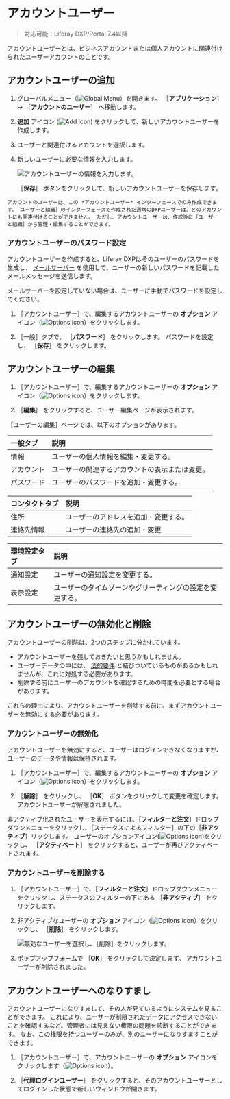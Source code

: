 # アカウントユーザー

> 対応可能：Liferay DXP/Portal 7.4以降

アカウントユーザーとは、ビジネスアカウントまたは個人アカウントに関連付けられたユーザーアカウントのことです。

## アカウントユーザーの追加

1. グローバルメニュー（![Global Menu](../../images/icon-applications-menu.png)）を開きます。 ［**アプリケーション**］ &rarr; ［**アカウントのユーザー**］ へ移動します。

1. **追加** アイコン (![Add icon](../../images/icon-add.png)) をクリックして、新しいアカウントユーザーを作成します。

1. ユーザーと関連付けるアカウントを選択します。

1. 新しいユーザーに必要な情報を入力します。

   ![アカウントユーザーの情報を入力します。](./account-users/images/01.png)

   ［**保存**］ ボタンをクリックして、新しいアカウントユーザーを保存します。

```{note}
アカウントのユーザーは、この *アカウントユーザー* インターフェースでのみ作成できます。 ユーザーと組織］のインターフェースで作成された通常のDXPユーザーは、どのアカウントにも関連付けることができません。 ただし、アカウントユーザーは、作成後に［ユーザーと組織］から管理・編集することができます。
```

### アカウントユーザーのパスワード設定

アカウントユーザーを作成すると、Liferay DXPはそのユーザーのパスワードを生成し、 [メールサーバー](../../installation-and-upgrades/setting-up-liferay/configuring-mail.md) を使用して、ユーザーの新しいパスワードを記載したメールメッセージを送信します。

メールサーバーを設定していない場合は、ユーザーに手動でパスワードを設定してください。

1. ［アカウントユーザー］で、編集するアカウントユーザーの **オプション** アイコン（![Options icon](../../images/icon-actions.png)）をクリックします。

1. ［一般］タブで、 ［**パスワード**］ をクリックします。 パスワードを設定し、 ［**保存**］ をクリックします。

## アカウントユーザーの編集

1. ［アカウントユーザー］で、編集するアカウントユーザーの **オプション** アイコン（![Options icon](../../images/icon-actions.png)）をクリックします。

1. ［**編集**］ をクリックすると、ユーザー編集ページが表示されます。

［ユーザーの編集］ページでは、以下のオプションがあります。

| 一般タブ  | 説明                      |
|:----- |:----------------------- |
| 情報    | ユーザーの個人情報を編集・変更する。      |
| アカウント | ユーザーの関連するアカウントの表示または変更。 |
| パスワード | ユーザーのパスワードを追加・変更する。     |

| コンタクトタブ | 説明                 |
|:------- |:------------------ |
| 住所      | ユーザーのアドレスを追加・変更する。 |
| 連絡先情報   | ユーザーの連絡先の追加・変更     |

| 環境設定タブ | 説明                           |
|:------ |:---------------------------- |
| 通知設定   | ユーザーの通知設定を変更する。              |
| 表示設定   | ユーザーのタイムゾーンやグリーティングの設定を変更する。 |

## アカウントユーザーの無効化と削除

アカウントユーザーの削除は、2つのステップに分かれています。

* アカウントユーザーを残しておきたいと思うかもしれません。
* ユーザーデータの中には、 [法的要件](../managing-user-data.md) と結びついているものがあるかもしれませんが、これに対処する必要があります。
* 削除する前にユーザーのアカウントを確認するための時間を必要とする場合があります。

これらの理由により、アカウントユーザーを削除する前に、まずアカウントユーザーを無効にする必要があります。

### アカウントユーザーの無効化

アカウントユーザーを無効にすると、ユーザーはログインできなくなりますが、ユーザーのデータや情報は保持されます。

1. ［アカウントユーザー］で、編集するアカウントユーザーの **オプション** アイコン（![Options icon](../../images/icon-actions.png)）をクリックします。

1. ［**解除**］ をクリックし、 ［**OK**］ ボタンをクリックして変更を確定します。 アカウントユーザーが解除されました。

非アクティブ化されたユーザーを表示するには、［**フィルターと注文**］ドロップダウンメニューをクリックし、［ステータスによるフィルター］の下の［**非アクティブ**］リックします。 ユーザーのオプションアイコン(![Options icon](../../images/icon-actions.png))をクリックし、 ［**アクティベート**］ をクリックすると、ユーザーが再びアクティベートされます。

### アカウントユーザーを削除する

1. ［アカウントユーザー］で、［**フィルターと注文**］ドロップダウンメニューをクリックし、ステータスのフィルターの下にある ［**非アクティブ**］ をクリックします。

1. 非アクティブなユーザーの **オプション** アイコン（![Options icon](../../images/icon-actions.png)）をクリックし、 ［**削除**］ をクリックします。

   ![無効なユーザーを選択し、［削除］をクリックします。](./account-users/images/02.png)

1. ポップアップフォームで ［**OK**］ をクリックして決定します。 アカウントユーザーが削除されました。

## アカウントユーザーへのなりすまし

アカウントユーザーになりすまして、その人が見ているようにシステムを見ることができます。 これにより、ユーザーが制限されたデータにアクセスできないことを確認するなど、管理者には見えない権限の問題を診断することができます。 なお、この権限を持つユーザーのみが、別のユーザーになりすますことができます。

1. ［アカウントユーザー］で、アカウントユーザーの **オプション** アイコンをクリックします（![Options icon](../../images/icon-actions.png)）。

2. ［**代理ログインユーザー**］ をクリックすると、そのアカウントユーザーとしてログインした状態で新しいウィンドウが開きます。
